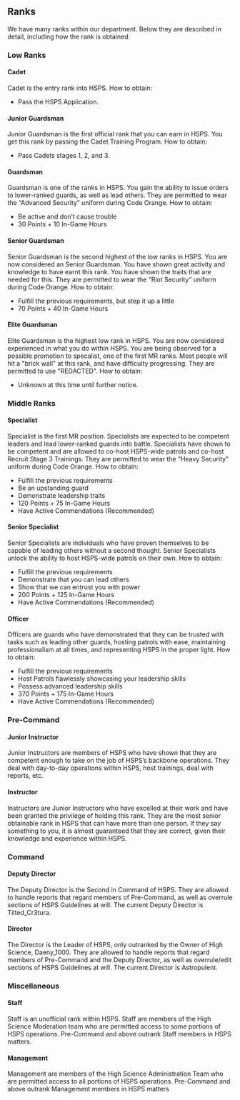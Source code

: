 ## Ranks
We have many ranks within our department. Below they are described in detail, including how the rank is obtained.

### Low Ranks

#### Cadet
Cadet is the entry rank into HSPS.
How to obtain: 
- Pass the HSPS Application.

#### Junior Guardsman
Junior Guardsman is the first official rank that you can earn in HSPS. You get this rank by passing the Cadet Training Program.
How to obtain: 
- Pass Cadets stages 1, 2, and 3.

#### Guardsman
Guardsman is one of the ranks in HSPS. You gain the ability to issue orders to lower-ranked guards, as well as lead others. They are permitted to wear the “Advanced Security” uniform during Code Orange.
How to obtain: 
- Be active and don’t cause trouble
- 30 Points + 10 In-Game Hours

#### Senior Guardsman
Senior Guardsman is the second highest of the low ranks in HSPS. You are now considered an Senior Guardsman. You have shown great activity and knowledge to have earnt this rank. You have shown the traits that are needed for this. They are permitted to wear the “Riot Security” uniform during Code Orange.
How to obtain: 
- Fulfill the previous requirements, but step it up a little
- 70 Points + 40 In-Game Hours

#### Elite Guardsman
Elite Guardsman is the highest low rank in HSPS. You are now considered experienced in what you do within HSPS. You are being observed for a possible promotion to specalist, one of the first MR ranks. Most people will hit a "brick wall" at this rank, and have difficulty progressing. They are permitted to use "REDACTED".
How to obtain:
- Unknown at this time until further notice. 


### Middle Ranks

#### Specialist
Specialist is the first MR position. Specialists are expected to be competent leaders and lead lower-ranked guards into battle. Specialists have shown to be competent and are allowed to co-host HSPS-wide patrols and co-host Recruit Stage 3 Trainings. They are permitted to wear the “Heavy Security” uniform during Code Orange.
How to obtain: 
- Fulfill the previous requirements 
- Be an upstanding guard
- Demonstrate leadership traits
- 120 Points + 75 In-Game Hours
- Have Active Commendations (Recommended)

#### Senior Specialist
Senior Specialists are individuals who have proven themselves to be capable of leading others without a second thought. Senior Specialists unlock the ability to host HSPS-wide patrols on their own.
How to obtain: 
- Fulfill the previous requirements 
- Demonstrate that you can lead others 
- Show that we can entrust you with power
- 200 Points + 125 In-Game Hours
- Have Active Commendations (Recommended)


#### Officer
Officers are guards who have demonstrated that they can be trusted with tasks such as leading other guards, hosting patrols with ease, maintaining professionalism at all times, and representing HSPS in the proper light.
How to obtain: 
- Fulfill the previous requirements 
- Host Patrols flawlessly showcasing your leadership skills
- Possess advanced leadership skills 
- 370 Points + 175 In-Game Hours
- Have Active Commendations (Recommended)

### Pre-Command

#### Junior Instructor
Junior Instructors are members of HSPS who have shown that they are competent enough to take on the job of HSPS’s backbone operations. They deal with day-to-day operations within HSPS, host trainings, deal with reports, etc.

#### Instructor
Instructors are Junior Instructors who have excelled at their work and have been granted the privilege of holding this rank. They are the most senior obtainable rank in HSPS that can have more than one person. If they say something to you, it is almost guaranteed that they are correct, given their knowledge and experience within HSPS.

### Command

#### Deputy Director
The Deputy Director is the Second in Command of HSPS. They are allowed to handle reports that regard members of Pre-Command, as well as overrule sections of HSPS Guidelines at will. The current Deputy Director is Tilted_Cr3tura.

#### Director
The Director is the Leader of HSPS, only outranked by the Owner of High Science, Daeny_1000. They are allowed to handle reports that regard members of Pre-Command and the Deputy Director, as well as overrule/edit sections of HSPS Guidelines at will. The current Director is Astropulent.

### Miscellaneous

#### Staff
Staff is an unofficial rank within HSPS. Staff are members of the High Science Moderation team who are permitted access to some portions of HSPS operations. Pre-Command and above outrank Staff members in HSPS matters.

#### Management
Management are members of the High Science Administration Team who are permitted access to all portions of HSPS operations. Pre-Command and above outrank Management members in HSPS matters